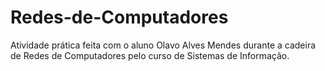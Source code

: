 # Redes-de-Computadores
 Atividade prática feita com o aluno Olavo Alves Mendes durante a cadeira de Redes de Computadores pelo curso de Sistemas de Informação.
